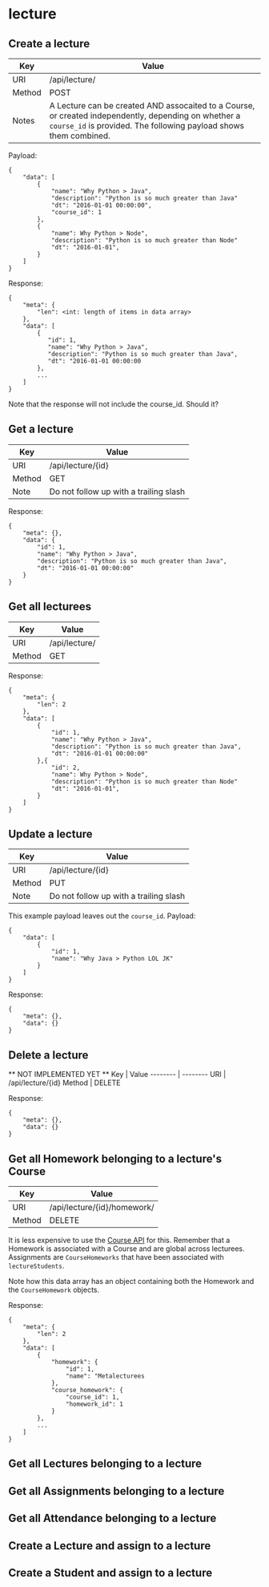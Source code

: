 # lecture

## Create a lecture
Key      | Value
-------- | --------
URI      | /api/lecture/
Method   | POST
Notes    | A Lecture can be created AND assocaited to a Course, or created independently, depending on whether a `course_id` is provided. The following payload shows them combined.
Payload:

    {
        "data": [
            {
                "name": "Why Python > Java",
                "description": "Python is so much greater than Java"
                "dt": "2016-01-01 00:00:00",
                "course_id": 1
            },
            {
                "name": Why Python > Node",
                "description": "Python is so much greater than Node"
                "dt": "2016-01-01",
            }
        ]
    }

Response:

    {
        "meta": {
            "len": <int: length of items in data array>
        },
        "data": [
            {
               "id": 1,
               "name": "Why Python > Java",
               "description": "Python is so much greater than Java",
               "dt": "2016-01-01 00:00:00
            },
            ...
        ]
    }

Note that the response will not include the course_id. Should it?

## Get a lecture
Key      | Value
-------- | --------
URI      | /api/lecture/{id}
Method   | GET
Note     | Do not follow up with a trailing slash

Response:

    {
        "meta": {},
        "data": {
            "id": 1,
            "name": "Why Python > Java",
            "description": "Python is so much greater than Java",
            "dt": "2016-01-01 00:00:00"
        }
    }

## Get all lecturees
Key      | Value
-------- | --------
URI      | /api/lecture/
Method   | GET

Response:

    {
        "meta": {
            "len": 2
        },
        "data": [
            {
                "id": 1,
                "name": "Why Python > Java",
                "description": "Python is so much greater than Java",
                "dt": "2016-01-01 00:00:00"
            },{
                "id": 2,
                "name": Why Python > Node",
                "description": "Python is so much greater than Node"
                "dt": "2016-01-01",
            }
        ]
    }

## Update a lecture
Key      | Value
-------- | --------
URI      | /api/lecture/{id}
Method   | PUT
Note     | Do not follow up with a trailing slash

This example payload leaves out the `course_id`.
Payload:

    {
        "data": [
            {
                "id": 1,
                "name": "Why Java > Python LOL JK"
            }
        ]
    }

Response:

    {
        "meta": {},
        "data": {}
    }

## Delete a lecture
** NOT IMPLEMENTED YET **
Key      | Value
-------- | --------
URI      | /api/lecture/{id}
Method   | DELETE

Response:

    {
        "meta": {},
        "data": {}
    }


## Get all Homework belonging to a lecture's Course
Key      | Value
-------- | --------
URI      | /api/lecture/{id}/homework/
Method   | DELETE

It is less expensive to use the [Course API](course.md) for this. Remember that a Homework is associated with
a Course and are global across lecturees. Assignments are `CourseHomeworks` that have been associated with `lectureStudents`.

Note how this data array has an object containing both the Homework and the `CourseHomework` objects.

Response:

    {
        "meta": {
            "len": 2
        },
        "data": [
            {
                "homework": {
                    "id": 1,
                    "name": "Metalecturees
                },
                "course_homework": {
                    "course_id": 1,
                    "homework_id": 1
                }
            },
            ...
        ]
    }

## Get all Lectures belonging to a lecture

## Get all Assignments belonging to a lecture

## Get all Attendance belonging to a lecture

## Create a Lecture and assign to a lecture

## Create a Student and assign to a lecture

